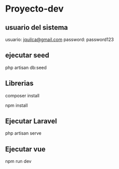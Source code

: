# Proyecto-dev

## usuario del sistema
usuario: jquilca@gmail.com
password: password123


## ejecutar seed

php artisan db:seed

## Librerias
composer install

npm install

## Ejecutar Laravel
php artisan serve

## Ejecutar vue
npm run dev
